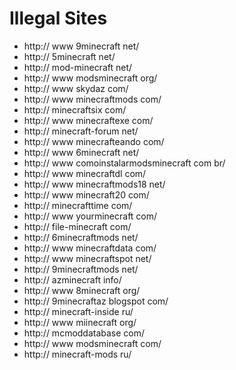 Illegal Sites
=============

- http:// www 9minecraft net/
- http:// 5minecraft net/
- http:// mod-minecraft net/
- http:// www modsminecraft org/
- http:// www skydaz com/
- http:// www minecraftmods com/
- http:// minecraftsix com/
- http:// www minecraftexe com/
- http:// minecraft-forum net/
- http:// www minecrafteando com/
- http:// www 6minecraft net/
- http:// www comoinstalarmodsminecraft com br/
- http:// www minecraftdl com/
- http:// www minecraftmods18 net/
- http:// www minecraft20 com/
- http:// minecrafttime com/
- http:// www yourminecraft com/
- http:// file-minecraft com/
- http:// 6minecraftmods net/
- http:// www minecraftdata com/
- http:// www minecraftspot net/
- http:// 9minecraftmods net/
- http:// azminecraft info/
- http:// www 8minecraft org/
- http:// 9minecraftaz blogspot com/
- http:// minecraft-inside ru/
- http:// www miinecraft org/
- http:// mcmoddatabase com/
- http:// www modsminecraft com/
- http:// minecraft-mods ru/
